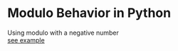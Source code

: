 # Modulo Behavior in Python
Using modulo with a negative number  
[see example](./modulo_example.ipynb)
